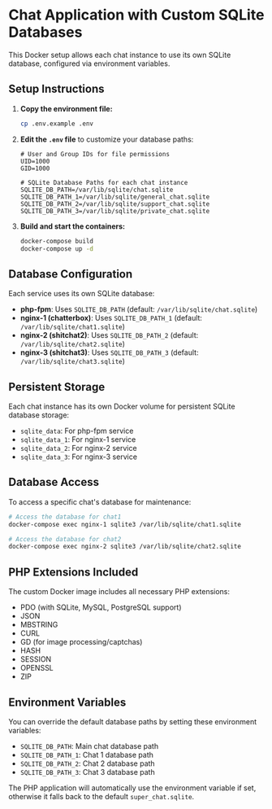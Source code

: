 # Chat Application with Custom SQLite Databases

This Docker setup allows each chat instance to use its own SQLite database, configured via environment variables.

## Setup Instructions

1. **Copy the environment file:**
   ```bash
   cp .env.example .env
   ```

2. **Edit the `.env` file** to customize your database paths:
   ```env
   # User and Group IDs for file permissions
   UID=1000
   GID=1000

   # SQLite Database Paths for each chat instance
   SQLITE_DB_PATH=/var/lib/sqlite/chat.sqlite
   SQLITE_DB_PATH_1=/var/lib/sqlite/general_chat.sqlite
   SQLITE_DB_PATH_2=/var/lib/sqlite/support_chat.sqlite
   SQLITE_DB_PATH_3=/var/lib/sqlite/private_chat.sqlite
   ```

3. **Build and start the containers:**
   ```bash
   docker-compose build
   docker-compose up -d
   ```

## Database Configuration

Each service uses its own SQLite database:

- **php-fpm**: Uses `SQLITE_DB_PATH` (default: `/var/lib/sqlite/chat.sqlite`)
- **nginx-1 (chatterbox)**: Uses `SQLITE_DB_PATH_1` (default: `/var/lib/sqlite/chat1.sqlite`)
- **nginx-2 (shitchat2)**: Uses `SQLITE_DB_PATH_2` (default: `/var/lib/sqlite/chat2.sqlite`)
- **nginx-3 (shitchat3)**: Uses `SQLITE_DB_PATH_3` (default: `/var/lib/sqlite/chat3.sqlite`)

## Persistent Storage

Each chat instance has its own Docker volume for persistent SQLite database storage:

- `sqlite_data`: For php-fpm service
- `sqlite_data_1`: For nginx-1 service
- `sqlite_data_2`: For nginx-2 service
- `sqlite_data_3`: For nginx-3 service

## Database Access

To access a specific chat's database for maintenance:

```bash
# Access the database for chat1
docker-compose exec nginx-1 sqlite3 /var/lib/sqlite/chat1.sqlite

# Access the database for chat2
docker-compose exec nginx-2 sqlite3 /var/lib/sqlite/chat2.sqlite
```

## PHP Extensions Included

The custom Docker image includes all necessary PHP extensions:

- PDO (with SQLite, MySQL, PostgreSQL support)
- JSON
- MBSTRING
- CURL
- GD (for image processing/captchas)
- HASH
- SESSION
- OPENSSL
- ZIP

## Environment Variables

You can override the default database paths by setting these environment variables:

- `SQLITE_DB_PATH`: Main chat database path
- `SQLITE_DB_PATH_1`: Chat 1 database path
- `SQLITE_DB_PATH_2`: Chat 2 database path
- `SQLITE_DB_PATH_3`: Chat 3 database path

The PHP application will automatically use the environment variable if set, otherwise it falls back to the default `super_chat.sqlite`.
